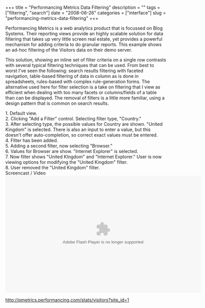 +++
title = "Performancing Metrics Data Filtering"
description = ""
tags = ["filtering", "search"]
date = "2008-06-26"
categories = ["interface"]
slug = "performancing-metrics-data-filtering"
+++


<p>Performancing Metrics is a web analytics product that is focussed on Blog Systems. Their reporting views provide an highly scalable solution for data filtering that takes up very little screen real estate, yet provides a powerful mechanism for adding criteria to do granular reports. This example shows an ad-hoc filtering of the Visitors data on their demo server.</p>
<p>This solution, showing an inline set of filter criteria on a single row contrasts with several typical filtering techniques that can be used. From best to worst I've seen the following: search results filtering with faceted navigation, table-based filtering of data in column as is done in spreadsheets, rules-based with complex rule-generation forms. The alternative used here for filter selection is a take on filtering that I view as efficient when dealing with too many facets or  columns/fields of a table than can be displayed. The removal of filters is a little more familiar, using a design pattern that is common on search results.</p>
<div id="screens-full" class="clear"><div class="caption">1. Default view.</div><div class="fullimg clear"><a href="//konigi.com/media/interface/performancing-filtering-1.png" class="group" rel="group" title="1. Default view."><img src="//konigi.com/media/interface/performancing-filtering-1.png" alt="" class="img-responsive"></a></div></div><div id="screens-full" class="clear"><div class="caption">2. Clicking &quot;Add a Filter&quot; control. Selecting filter type, &quot;Country.&quot;</div><div class="fullimg clear"><a href="//konigi.com/media/interface/performancing-filtering-2.png" class="group" rel="group" title="2. Clicking &quot;Add a Filter&quot; control. Selecting filter type, &quot;Country.&quot;"><img src="//konigi.com/media/interface/performancing-filtering-2.png" alt="" class="img-responsive"></a></div></div><div id="screens-full" class="clear"><div class="caption">3. After selecting type, the possible values for Country are shown. &quot;United Kingdom&quot; is selected. There is also an input to enter a value, but this doesn't offer auto-completion, so correct exact values must be entered.</div><div class="fullimg clear"><a href="//konigi.com/media/interface/performancing-filtering-3.png" class="group" rel="group" title="3. After selecting type, the possible values for Country are shown. &quot;United Kingdom&quot; is se..."><img src="//konigi.com/media/interface/performancing-filtering-3.png" alt="" class="img-responsive"></a></div></div><div id="screens-full" class="clear"><div class="caption">4. FIlter has been added.</div><div class="fullimg clear"><a href="//konigi.com/media/interface/performancing-filtering-4.png" class="group" rel="group" title="4. FIlter has been added."><img src="//konigi.com/media/interface/performancing-filtering-4.png" alt="" class="img-responsive"></a></div></div><div id="screens-full" class="clear"><div class="caption">5. Adding a second filter, now selecting &quot;Browser.&quot;</div><div class="fullimg clear"><a href="//konigi.com/media/interface/performancing-filtering-5.png" class="group" rel="group" title="5. Adding a second filter, now selecting &quot;Browser.&quot;"><img src="//konigi.com/media/interface/performancing-filtering-5.png" alt="" class="img-responsive"></a></div></div><div id="screens-full" class="clear"><div class="caption">6. Values for Browser are show. &quot;Internet Explorer&quot; is selected.</div><div class="fullimg clear"><a href="//konigi.com/media/interface/performancing-filtering-6.png" class="group" rel="group" title="6. Values for Browser are show. &quot;Internet Explorer&quot; is selected."><img src="//konigi.com/media/interface/performancing-filtering-6.png" alt="" class="img-responsive"></a></div></div><div id="screens-full" class="clear"><div class="caption">7. Now filter shows &quot;United KIngdom&quot; and &quot;Internet Explorer.&quot; User is now viewing options for modifying the &quot;United Kingdom&quot; filter.</div><div class="fullimg clear"><a href="//konigi.com/media/interface/performancing-filtering-7.png" class="group" rel="group" title="7. Now filter shows &quot;United KIngdom&quot; and &quot;Internet Explorer.&quot; User is now viewin..."><img src="//konigi.com/media/interface/performancing-filtering-7.png" alt="" class="img-responsive"></a></div></div><div id="screens-full" class="clear"><div class="caption">8. User removed the &quot;United Kingdom&quot; filter.</div><div class="fullimg clear"><a href="//konigi.com/media/interface/performancing-filtering-8.png" class="group" rel="group" title="8. User removed the &quot;United Kingdom&quot; filter."><img src="//konigi.com/media/interface/performancing-filtering-8.png" alt="" class="img-responsive"></a></div></div><div class="video"><div class="caption aptureNoAutolink">Screencast / Video</div><div class="video-object"><embed src="http://blip.tv/play/AceSBgA" type="application/x-shockwave-flash" width="610" height="366" allowscriptaccess="always" allowfullscreen="true"></embed></div></div>        
<p><a href="http://pmetrics.performancing.com/stats/visitors?site_id=1">http://pmetrics.performancing.com/stats/visitors?site_id=1</a></p>

